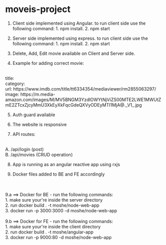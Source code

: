 # moveis-project
1. Client side implemented using Angular.
to run client side use the following command: 1. npm install. 2. npm start

2. Server side implemented using express.
to run client side use the following command: 1. npm install. 2. npm start

3. Delete, Add, Edit movie available on Client and Server side.

4. Example for adding correct movie: 
<br />
title: <any>
<br />
category: <from dropdown>
<br />
url: https://www.imdb.com/title/tt6334354/mediaviewer/rm2855063297/
<br />
image: https://m.media-amazon.com/images/M/MV5BNGM3YzdlOWYtNjViZS00MTE2LWE1MWUtZmE2ZTcxZjcyMmU3XkEyXkFqcGdeQXVyODEyMTI1MjA@._V1_.jpg

5. Auth guard available

6. The website is responsive

7. API routes: 
<br />
A. /api/login (post)
<br />
B. /api/movies (CRUD operation)

8. App is running as an angular reactive app using rxjs

9. Docker files added to BE and FE accordingly
  <br />
  <br />
  9.a ==> Docker for BE - run the following commands:
  <br />
  1. make sure your're inside the server directory 
  <br />
  2. run docker build . -t moshe/node-web-app
  <br />
  3. docker run -p 3000:3000 -d moshe/node-web-app
  
  <br />
  <br />
  9.b ==> Docker for FE - run the following commands:
  <br />
  1. make sure your're inside the client directory 
  <br />
  2. run docker build . -t moshe/angular-app
  <br />
  3. docker run -p 9000:80 -d moshe/node-web-app 
